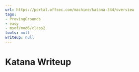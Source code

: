 ```yaml
---
url: https://portal.offsec.com/machine/katana-344/overview
tags:
- ProvingGrounds
- easy
- msof/mod6/class2
tools: null
writeup: null
---
```


# Katana Writeup
